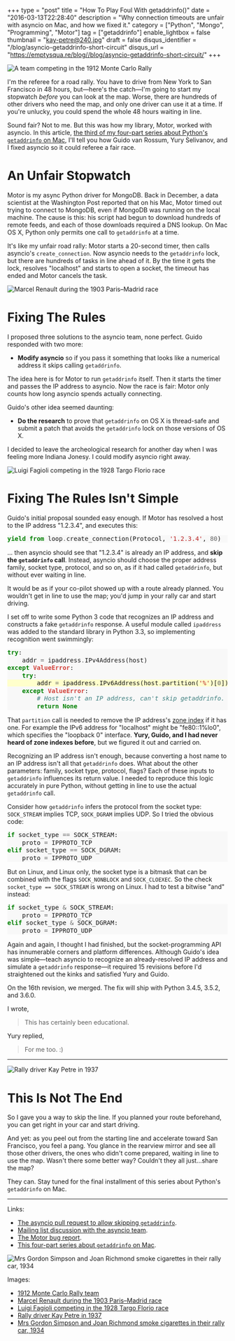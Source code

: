 +++
type = "post"
title = "How To Play Foul With getaddrinfo()"
date = "2016-03-13T22:28:40"
description = "Why connection timeouts are unfair with asyncio on Mac, and how we fixed it."
category = ["Python", "Mongo", "Programming", "Motor"]
tag = ["getaddrinfo"]
enable_lightbox = false
thumbnail = "kay-petre@240.jpg"
draft = false
disqus_identifier = "/blog/asyncio-getaddrinfo-short-circuit"
disqus_url = "https://emptysqua.re/blog//blog/asyncio-getaddrinfo-short-circuit/"
+++

<p><img alt="A team competing in the 1912 Monte Carlo Rally" src="Russo-balt_s24-55_ralli_monte-karlo_1.jpg" /></p>
<p>I'm the referee for a road rally. You have to drive from New York to San Francisco in 48 hours, but&mdash;here's the catch&mdash;I'm going to start my stopwatch <em>before</em> you can look at the map. Worse, there are hundreds of other drivers who need the map, and only one driver can use it at a time. If you're unlucky, you could spend the whole 48 hours waiting in line.</p>
<p>Sound fair? Not to me. But this was how my library, Motor, worked with asyncio. In this article, <a href="/blog/getaddrinfo-on-macosx/">the third of my four-part series about Python's <code>getaddrinfo</code> on Mac</a>, I'll tell you how Guido van Rossum, Yury Selivanov, and I fixed asyncio so it could referee a fair race.</p>
<h1 id="an-unfair-stopwatch">An Unfair Stopwatch</h1>
<p>Motor is my async Python driver for MongoDB. Back in December, a data scientist at the Washington Post reported that on his Mac, Motor timed out trying to connect to MongoDB, even if MongoDB was running on the local machine. The cause is this: his script had begun to download hundreds of remote feeds, and each of those downloads required a DNS lookup. On Mac OS X, Python only permits one call to <code>getaddrinfo</code> at a time.</p>
<p>It's like my unfair road rally: Motor starts a 20-second timer, then calls asyncio's <code>create_connection</code>. Now asyncio needs to the <code>getaddrinfo</code> lock, but there are hundreds of tasks in line ahead of it. By the time it gets the lock, resolves "localhost" and starts to open a socket, the timeout has ended and Motor cancels the task.</p>
<p><img alt="Marcel Renault during the 1903 Paris–Madrid race" src="Marcel_Renault_1903.jpg" /></p>
<h1 id="fixing-the-rules">Fixing The Rules</h1>
<p>I proposed three solutions to the asyncio team, none perfect. Guido responded with two more:</p>
<ul>
<li><strong>Modify asyncio</strong> so if you pass it something that looks like a numerical address it skips calling <code>getaddrinfo</code>.</li>
</ul>
<p>The idea here is for Motor to run <code>getaddrinfo</code> itself. Then it starts the timer and passes the IP address to asyncio. Now the race is fair: Motor only counts how long asyncio spends actually connecting.</p>
<p>Guido's other idea seemed daunting:</p>
<ul>
<li><strong>Do the research</strong> to prove that <code>getaddrinfo</code> on OS X is thread-safe and submit a patch that avoids the <code>getaddrinfo</code> lock on those versions of OS X.</li>
</ul>
<p>I decided to leave the archeological research for another day when I was feeling more Indiana Jonesy. I could modify asyncio right away.</p>
<p><img alt="Luigi Fagioli competing in the 1928 Targo Florio race" src="Luigi_Fagioli_at_the_1928_Targa_Florio.jpg" /></p>
<h1 id="fixing-the-rules-isnt-simple">Fixing The Rules Isn't Simple</h1>
<p>Guido's initial proposal sounded easy enough. If Motor has resolved a host to the IP address "1.2.3.4", and executes this:</p>
<div class="codehilite" style="background: #f8f8f8"><pre style="line-height: 125%"><span style="color: #008000; font-weight: bold">yield from</span> loop<span style="color: #666666">.</span>create_connection(Protocol, <span style="color: #BA2121">&#39;1.2.3.4&#39;</span>, <span style="color: #666666">80</span>)
</pre></div>


<p>... then asyncio should see that "1.2.3.4" is already an IP address, and <strong>skip the <code>getaddrinfo</code> call</strong>. Instead, asyncio should choose the proper address family, socket type, protocol, and so on, as if it had called <code>getaddrinfo</code>, but without ever waiting in line.</p>
<p>It would be as if your co-pilot showed up with a route already planned. You wouldn't get in line to use the map; you'd jump in your rally car and start driving.</p>
<p>I set off to write some Python 3 code that recognizes an IP address and constructs a fake <code>getaddrinfo</code> response. A useful module called <code>ipaddress</code> was added to the standard library in Python 3.3, so implementing recognition went swimmingly:</p>
<div class="codehilite" style="background: #f8f8f8"><pre style="line-height: 125%"><span style="color: #008000; font-weight: bold">try</span>:
    addr <span style="color: #666666">=</span> ipaddress<span style="color: #666666">.</span>IPv4Address(host)
<span style="color: #008000; font-weight: bold">except</span> <span style="color: #D2413A; font-weight: bold">ValueError</span>:
    <span style="color: #008000; font-weight: bold">try</span>:
<span style="background-color: #ffffcc">        addr <span style="color: #666666">=</span> ipaddress<span style="color: #666666">.</span>IPv6Address(host<span style="color: #666666">.</span>partition(<span style="color: #BA2121">&#39;%&#39;</span>)[<span style="color: #666666">0</span>])
</span>    <span style="color: #008000; font-weight: bold">except</span> <span style="color: #D2413A; font-weight: bold">ValueError</span>:
        <span style="color: #408080; font-style: italic"># Host isn&#39;t an IP address, can&#39;t skip getaddrinfo.</span>
        <span style="color: #008000; font-weight: bold">return</span> <span style="color: #008000; font-weight: bold">None</span>
</pre></div>


<p>That <code>partition</code> call is needed to remove the IP address's <a href="https://en.wikipedia.org/wiki/IPv6_address#Link-local_addresses_and_zone_indices">zone index</a> if it has one. For example the IPv6 address for "localhost" might be "fe80::1%lo0", which specifies the "loopback 0" interface. <strong>Yury, Guido, and I had never heard of zone indexes before</strong>, but we figured it out and carried on.</p>
<p>Recognizing an IP address isn't enough, because converting a host name to an IP address isn't all that <code>getaddrinfo</code> does. What about the other parameters: family, socket type, protocol, flags? Each of these inputs to <code>getaddrinfo</code> influences its return value. I needed to reproduce this logic accurately in pure Python, without getting in line to use the actual <code>getaddrinfo</code> call.</p>
<p>Consider how <code>getaddrinfo</code> infers the protocol from the socket type: <code>SOCK_STREAM</code> implies TCP, <code>SOCK_DGRAM</code> implies UDP. So I tried the obvious code:</p>
<div class="codehilite" style="background: #f8f8f8"><pre style="line-height: 125%"><span style="color: #008000; font-weight: bold">if</span> socket_type <span style="color: #666666">==</span> SOCK_STREAM:
    proto <span style="color: #666666">=</span> IPPROTO_TCP
<span style="color: #008000; font-weight: bold">elif</span> socket_type <span style="color: #666666">==</span> SOCK_DGRAM:
    proto <span style="color: #666666">=</span> IPPROTO_UDP
</pre></div>


<p>But on Linux, and Linux only, the socket type is a bitmask that can be combined with the flags <code>SOCK_NONBLOCK</code> and <code>SOCK_CLOEXEC</code>. So the check <code>socket_type == SOCK_STREAM</code> is wrong on Linux. I had to test a bitwise "and" instead:</p>
<div class="codehilite" style="background: #f8f8f8"><pre style="line-height: 125%"><span style="color: #008000; font-weight: bold">if</span> socket_type <span style="color: #666666">&amp;</span> SOCK_STREAM:
    proto <span style="color: #666666">=</span> IPPROTO_TCP
<span style="color: #008000; font-weight: bold">elif</span> socket_type <span style="color: #666666">&amp;</span> SOCK_DGRAM:
    proto <span style="color: #666666">=</span> IPPROTO_UDP
</pre></div>


<p>Again and again, I thought I had finished, but the socket-programming API has innumerable corners and platform differences. Although Guido's idea was simple&mdash;teach asyncio to recognize an already-resolved IP address and simulate a <code>getaddrinfo</code> response&mdash;it required 15 revisions before I'd straightened out the kinks and satisfied Yury and Guido.</p>
<p>On the 16th revision, we merged. The fix will ship with Python 3.4.5, 3.5.2, and 3.6.0.</p>
<p>I wrote, </p>
<blockquote>
<p>This has certainly been educational.</p>
</blockquote>
<p>Yury replied,</p>
<blockquote>
<p>For me too. :)</p>
</blockquote>
<hr />
<p><img alt="Rally driver Kay Petre in 1937" src="kay-petre.jpg" /></p>
<h1 id="this-is-not-the-end">This Is Not The End</h1>
<p>So I gave you a way to skip the line. If you planned your route beforehand, you can get right in your car and start driving.</p>
<p>And yet: as you peel out from the starting line and accelerate toward San Francisco, you feel a pang. You glance in the rearview mirror and see all those other drivers, the ones who didn't come prepared, waiting in line to use the map. Wasn't there some better way? Couldn't they all just...share the map?</p>
<p>They can. Stay tuned for the final installment of this series about Python's <code>getaddrinfo</code> on Mac.</p>
<hr />
<p>Links:</p>
<ul>
<li><a href="https://github.com/python/asyncio/pull/302">The asyncio pull request to allow skipping <code>getaddrinfo</code></a>.</li>
<li><a href="https://groups.google.com/forum/#!topic/python-tulip/-SFI8kkQEj4/discussion">Mailing list discussion with the asyncio team</a>.</li>
<li><a href="https://jira.mongodb.org/browse/MOTOR-100">The Motor bug report</a>.</li>
<li><a href="/blog/getaddrinfo-on-macosx/">This four-part series about <code>getaddrinfo</code> on Mac</a>.</li>
</ul>
<p><img alt="Mrs Gordon Simpson and Joan Richmond smoke cigarettes in their rally car, 1934" src="gordon-simpson-joan-richmond.jpg" /></p>
<p>Images:</p>
<ul>
<li><a href="https://en.wikipedia.org/wiki/Rallying#/media/File:Russo-balt_s24-55_ralli_monte-karlo_1.jpg">1912 Monte Carlo Rally team</a></li>
<li><a href="https://en.wikipedia.org/wiki/Rallying#/media/File:Marcel_Renault_1903.jpg">Marcel Renault during the 1903 Paris–Madrid race</a></li>
<li><a href="https://en.wikipedia.org/wiki/Targa_Florio">Luigi Fagioli competing in the 1928 Targo Florio race</a></li>
<li><a href="http://silodrome.com/lady-racing-drivers-brooklands/">Rally driver Kay Petre in 1937</a></li>
<li><a href="http://silodrome.com/lady-racing-drivers-brooklands/">Mrs Gordon Simpson and Joan Richmond smoke cigarettes in their rally car, 1934</a></li>
</ul>
